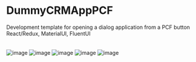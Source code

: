 # DummyCRMAppPCF
Development template for opening a dialog application from a PCF button
<br/>
React/Redux, MaterialUI, FluentUI
<br/>
<br/>
<br/>
![image](https://user-images.githubusercontent.com/13801775/206401500-9c469e7d-c57d-45ce-ad6f-63cfaf5039bd.png)
![image](https://user-images.githubusercontent.com/13801775/206401547-38a4b359-d73d-4eb6-a352-8237072f5def.png)
![image](https://user-images.githubusercontent.com/13801775/206401593-a612138b-1e1a-4948-b08a-6f24d4c1b24f.png)
![image](https://user-images.githubusercontent.com/13801775/206401633-0117a7fe-7492-4330-973e-8e0a28715afa.png)
![image](https://user-images.githubusercontent.com/13801775/207357923-61ea8760-295f-4bc8-845f-becfbdfe924c.png)

